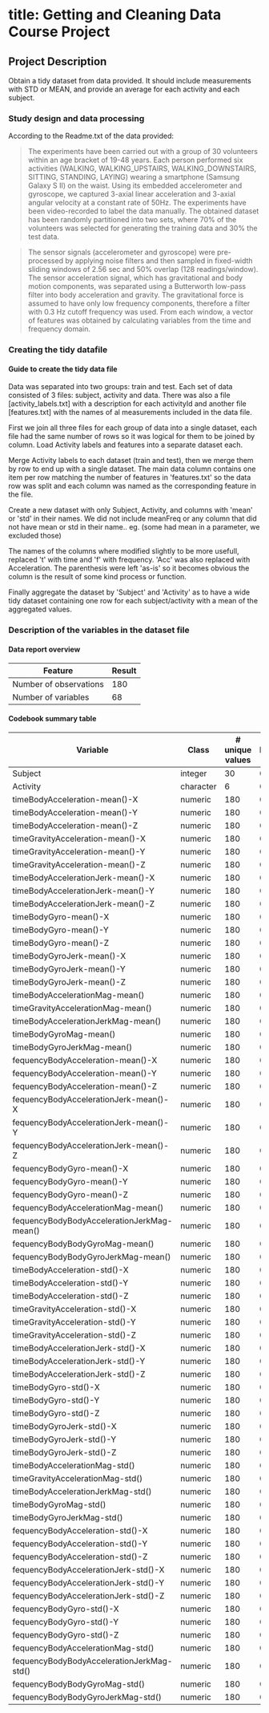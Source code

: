 
# title: Getting and Cleaning Data Course Project

## Project Description
Obtain a tidy dataset from data provided. It should include measurements with STD or MEAN, 
and provide an average for each activity and each subject.

### Study design and data processing

According to the Readme.txt of the data provided:

>The experiments have been carried out with a group of 30 volunteers within an age bracket of 19-48 years. Each person performed six activities (WALKING, WALKING_UPSTAIRS, WALKING_DOWNSTAIRS, SITTING, STANDING, LAYING) wearing a smartphone (Samsung Galaxy S II) on the waist. Using its embedded accelerometer and gyroscope, we captured 3-axial linear acceleration and 3-axial angular velocity at a constant rate of 50Hz. The experiments have been video-recorded to label the data manually. The obtained dataset has been randomly partitioned into two sets, where 70% of the volunteers was selected for generating the training data and 30% the test data. 

>The sensor signals (accelerometer and gyroscope) were pre-processed by applying noise filters and then sampled in fixed-width sliding windows of 2.56 sec and 50% overlap (128 readings/window). The sensor acceleration signal, which has gravitational and body motion components, was separated using a Butterworth low-pass filter into body acceleration and gravity. The gravitational force is assumed to have only low frequency components, therefore a filter with 0.3 Hz cutoff frequency was used. From each window, a vector of features was obtained by calculating variables from the time and frequency domain. 

### Creating the tidy datafile

#### Guide to create the tidy data file
Data was separated into two groups: train and test. Each set of data consisted of 3 files: subject, activity and data.
There was also a file [activity_labels.txt] with a description for each activityId 
and another file [features.txt] with the names of al measurements included in the data file.

First we join all three files for each group of data into a single dataset, each file had the same number of rows so it was
logical for them to be joined by column.
Load Activity labels and features into a separate dataset each.

Merge Activity labels to each dataset (train and test), then we merge them by row to end up with a single dataset.
The main data column contains one item per row matching the number of features in 'features.txt' so the data row 
was split and each column was named as the corresponding feature in the file.

Create a new dataset with only Subject, Activity, and columns with 'mean' or 'std' in their names. We did not include
meanFreq or any column that did not have mean or std in their name.. eg. (some had mean in a parameter, we excluded those)

The names of the columns where modified slightly to be more usefull, replaced 't' with time and 'f' with frequency. 
'Acc' was also replaced with Acceleration. The parenthesis were left 'as-is' so it becomes obvious the column is the result
of some kind process or function.

Finally aggregate the dataset by 'Subject' and 'Activity' as to have a wide tidy dataset 
containing one row for each subject/activity with a mean of the aggregated values.

### Description of the variables in the dataset file

#### Data report overview

Feature                 | Result
------------------------|---------
Number of observations  |  180
Number of variables     |   68


#### Codebook summary table


Variable                                           |Class                 |# unique values | Missing                   
--------------------------------------------------|----------------------|----------------|--------- 
Subject                            |         integer      |             30 | 0.00 %                
Activity                           |         character    |        6 | 0.00 %                
timeBodyAcceleration-mean()-X      |         numeric      |      180 | 0.00 %                
timeBodyAcceleration-mean()-Y      |         numeric      |    	180 | 0.00 %                
timeBodyAcceleration-mean()-Z      |         numeric      |      180 | 0.00 %                
timeGravityAcceleration-mean()-X   |         numeric      |      180 | 0.00 %                
timeGravityAcceleration-mean()-Y   |         numeric      |      180 | 0.00 %                
timeGravityAcceleration-mean()-Z   |         numeric      |      180 | 0.00 %                
timeBodyAccelerationJerk-mean()-X  |         numeric      |      180 | 0.00 %                
timeBodyAccelerationJerk-mean()-Y  |         numeric      |      180 | 0.00 %                
timeBodyAccelerationJerk-mean()-Z  |         numeric      |      180 | 0.00 %                
timeBodyGyro-mean()-X              |         numeric      |      180 | 0.00 %                
timeBodyGyro-mean()-Y              |         numeric      |      180 | 0.00 %                
timeBodyGyro-mean()-Z              |         numeric      |      180 | 0.00 %                
timeBodyGyroJerk-mean()-X          |         numeric      |      180 | 0.00 %                
timeBodyGyroJerk-mean()-Y          |         numeric      |      180 | 0.00 %                
timeBodyGyroJerk-mean()-Z          |         numeric      |      180 | 0.00 %                
timeBodyAccelerationMag-mean()     |         numeric      |      180 | 0.00 %                
timeGravityAccelerationMag-mean()  |         numeric      |      180 | 0.00 %                
timeBodyAccelerationJerkMag-mean() |         numeric      |      180 | 0.00 %                
timeBodyGyroMag-mean()             |         numeric      |      180 | 0.00 %                
timeBodyGyroJerkMag-mean()         |         numeric      |      180 | 0.00 %                
fequencyBodyAcceleration-mean()-X  |         numeric      |      180 | 0.00 %                
fequencyBodyAcceleration-mean()-Y  |         numeric      |      180 | 0.00 %                
fequencyBodyAcceleration-mean()-Z  |         numeric      |      180 | 0.00 %                
fequencyBodyAccelerationJerk-mean()-X |        numeric      |      180 | 0.00 %                
fequencyBodyAccelerationJerk-mean()-Y |        numeric      |      180 | 0.00 %                
fequencyBodyAccelerationJerk-mean()-Z |        numeric      |      180 | 0.00 %                
fequencyBodyGyro-mean()-X           |        numeric      |      180 | 0.00 %                
fequencyBodyGyro-mean()-Y           |        numeric      |      180 | 0.00 %                
fequencyBodyGyro-mean()-Z           |        numeric      |      180 | 0.00 %                
fequencyBodyAccelerationMag-mean()  |        numeric      |      180 | 0.00 %                
fequencyBodyBodyAccelerationJerkMag-mean() |   numeric      |      180 | 0.00 %                
fequencyBodyBodyGyroMag-mean()      |        numeric      |      180 | 0.00 %                
fequencyBodyBodyGyroJerkMag-mean()  |        numeric      |      180 | 0.00 %                
timeBodyAcceleration-std()-X        |        numeric      |      180 | 0.00 %                
timeBodyAcceleration-std()-Y        |        numeric      |      180 | 0.00 %                
timeBodyAcceleration-std()-Z        |        numeric      |      180 | 0.00 %                
timeGravityAcceleration-std()-X     |        numeric      |      180 | 0.00 %                
timeGravityAcceleration-std()-Y     |        numeric      |      180 | 0.00 %                
timeGravityAcceleration-std()-Z     |        numeric      |      180 | 0.00 %                
timeBodyAccelerationJerk-std()-X    |        numeric      |      180 | 0.00 %                
timeBodyAccelerationJerk-std()-Y    |        numeric      |      180 | 0.00 %                
timeBodyAccelerationJerk-std()-Z    |        numeric      |      180 | 0.00 %                
timeBodyGyro-std()-X                |        numeric      |      180 | 0.00 %                
timeBodyGyro-std()-Y                |        numeric      |      180 | 0.00 %                
timeBodyGyro-std()-Z                |        numeric      |      180 | 0.00 %                
timeBodyGyroJerk-std()-X            |        numeric      |      180 | 0.00 %                
timeBodyGyroJerk-std()-Y            |        numeric      |      180 | 0.00 %                
timeBodyGyroJerk-std()-Z            |        numeric      |      180 | 0.00 %                
timeBodyAccelerationMag-std()       |        numeric      |      180 | 0.00 %                
timeGravityAccelerationMag-std()    |        numeric      |      180 | 0.00 %                
timeBodyAccelerationJerkMag-std()   |        numeric      |      180 | 0.00 %                
timeBodyGyroMag-std()               |        numeric      |      180 | 0.00 %                
timeBodyGyroJerkMag-std()           |        numeric      |      180 | 0.00 %                
fequencyBodyAcceleration-std()-X    |        numeric      |      180 | 0.00 %                
fequencyBodyAcceleration-std()-Y    |        numeric      |      180 | 0.00 %                
fequencyBodyAcceleration-std()-Z    |        numeric      |      180 | 0.00 %                
fequencyBodyAccelerationJerk-std()-X |        numeric      |      180 | 0.00 %                
fequencyBodyAccelerationJerk-std()-Y |        numeric      |      180 | 0.00 %                
fequencyBodyAccelerationJerk-std()-Z |        numeric      |      180 | 0.00 %                
fequencyBodyGyro-std()-X            |        numeric      |      180 | 0.00 %                
fequencyBodyGyro-std()-Y            |        numeric      |      180 | 0.00 %                
fequencyBodyGyro-std()-Z            |        numeric      |      180 | 0.00 %                
fequencyBodyAccelerationMag-std()   |        numeric      |      180 | 0.00 %                
fequencyBodyBodyAccelerationJerkMag-std() |    numeric      |      180 | 0.00 %                
fequencyBodyBodyGyroMag-std()       |        numeric      |      180 | 0.00 %                
fequencyBodyBodyGyroJerkMag-std()   |        numeric      |      180 | 0.00 %                

